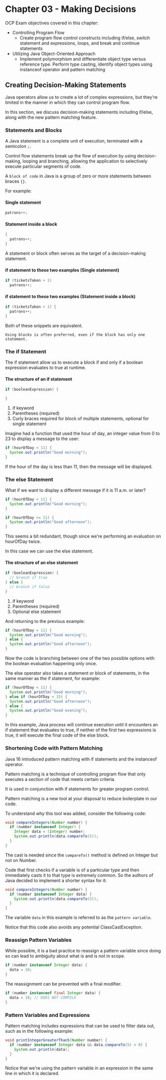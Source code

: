 # Chapter 03 - Making Decisions

OCP Exam objectives covered in this chapter:

- Controlling Program Flow
  - Create program flow control constructs including if/else, switch statement and expressions, loops, and break and continue statements
- Utilizing Java Object-Oriented Approach
  - Implement polymorphism and differentiate object type versus reference type. Perform type casting, identify object types using instanceof operator and pattern matching

## Creating Decision-Making Statements

Java operators allow us to create a lot of complex expressions, but they're limited in the manner in which they can control program flow.

In this section, we discuss decision-making statements including if/else, along with the new pattern matching feature.

### Statements and Blocks

A Java statement is a complete unit of execution, terminated with a semicolon `;`.

Control flow statements break up the flow of execution by using decision-making, looping and branching, allowing the application to selectively execute particular segments of code.

A `block of code` in Java is a group of zero or more statements between braces `{}`.

For example:

#### Single statement

```java
patrons++;
```

#### Statement inside a block

```java
{
  patrons++;
}
```

A statement or block often serves as the target of a decision-making statement.

#### if statement to these two examples (Single statement)

```java
if (ticketsTaken > 1)
  patrons++;
```

#### if statement to these two examples (Statement inside a block)

```java
if (ticketsTaken > 1) {
  patrons++;
}
```

Both of these snippets are equivalent.

`Using blocks is often preferred, even if the block has only one statement.`

### The if Statement

The if statement allow us to execute a block if and only if a boolean expression evaluates to true at runtime.

#### The structure of an if statement

```java
if (booleanExpression) {

}
```

1. if keyword
2. Parentheses (required)
3. Curly braces required for block of multiple statements, optional for single statement

Imagine had a function that used the hour of day, an integer value from 0 to 23 to display a message to the user:

```java
if (hourOfDay < 11) {
  System.out.println("Good morning");
}
```

If the hour of the day is less than 11, then the message will be displayed.

### The else Statement

What if we want to display a different message if it is 11 a.m. or later?

```java
if (hourOfDay < 11) {
  System.out.println("Good morning");
}

if (hourOfDay >= 11) {
  System.out.println("Good afternoon");
}
```

This seems a bit redundant, though since we're performing an evaluation on hourOfDay twice.

In this case we can use the else statement.

#### The structure of an else statement

```java
if (booleanExpression) {
  // branch if true
} else {
  // branch if false
}
```

1. if keyword
2. Parentheses (required)
3. Optional else statement

And returning to the previous example:

```java
if (hourOfDay < 11) {
  System.out.println("Good morning");
} else {
  System.out.println("Good afternoon");
}
```

Now the code is branching between one of the two possible options with the boolean evaluation happening only once.

The else operator also takes a statement or block of statements, in the same manner as the if statement, for example:

```java
if (hourOfDay < 11) {
  System.out.println("Good morning");
} else if (hourOfDay < 15) {
  System.out.println("Good afternoon");
} else {
  System.out.println("Good evening");
}
```

In this example, Java process will continue execution until it encounters an if statement that evaluates to true, if neither of the first two expressions is true, it will execute the final code of the else block.

### Shortening Code with Pattern Matching

Java 16 introduced pattern matching with if statements and the instanceof operator.

Pattern matching is a technique of controlling program flow that only executes a section of code that meets certain criteria.

It is used in conjunction with if statements for greater program control.

Pattern matching is a new tool at your disposal to reduce boilerplate in our code.

To understand why this tool was added, consider the following code:

```java
void compareIntegers(Number number) {
  if (number instanceof Integer) {
    Integer data = (Integer) number;
    System.out.println(data.compareTo(5));
  }
}
```

The cast is needed since the `compareTo()` method is defined on Integer but not on Number.

Code that first checks if a variable is of a particular type and then immediately casts it to that type is extremely common. So the authors of Java decided to implement a shorter syntax for it:

```java
void compareIntegers(Number number) {
  if (number instanceof Integer data) {
    System.out.println(data.compareTo(5));
  }
}
```

The variable `data` in this example is referred to as the `pattern variable`.

Notice that this code also avoids any potential ClassCastException.

### Reassign Pattern Variables

While possible, it is a bad practice to reassign a pattern variable since doing so can lead to ambiguity about what is and is not in scope.

```java
if (number instanceof Integer data) {
  data = 10;
}
```

The reassignment can be prevented with a final modifier.

```java
if (number instanceof final Integer data) {
  data = 10; // DOES NOT COMPILE
}
```

### Pattern Variables and Expressions

Pattern matching includes expressions that can be used to filter data out, such as in the following example:

```java
void printIntegerGreaterThan5(Number number) {
  if (number instanceof Integer data && data.compareTo(5) > 0) {
    System.out.println(data);
  }
}
```

Notice that we're using the pattern variable in an expression in the same line in which it is declared.